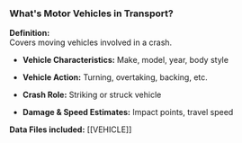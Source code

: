 ### **What's Motor Vehicles in Transport?**

**Definition:**  
Covers moving vehicles involved in a crash.

- **Vehicle Characteristics:** Make, model, year, body style
    
- **Vehicle Action:** Turning, overtaking, backing, etc.
    
- **Crash Role:** Striking or struck vehicle
    
- **Damage & Speed Estimates:** Impact points, travel speed
    

**Data Files included:** [[VEHICLE]]